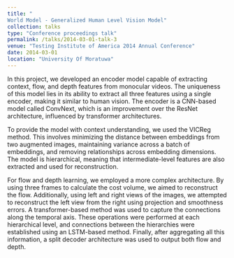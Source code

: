 ```yaml
---
title: "
World Model - Generalized Human Level Vision Model"
collection: talks
type: "Conference proceedings talk"
permalink: /talks/2014-03-01-talk-3
venue: "Testing Institute of America 2014 Annual Conference"
date: 2014-03-01
location: "University Of Moratuwa"
---
```


In this project, we developed an encoder model capable of extracting context, flow, and depth features from monocular videos. The uniqueness of this model lies in its ability to extract all three features using a single encoder, making it similar to human vision. The encoder is a CNN-based model called ConvNext, which is an improvement over the ResNet architecture, influenced by transformer architectures.

To provide the model with context understanding, we used the VICReg method. This involves minimizing the distance between embeddings from two augmented images, maintaining variance across a batch of embeddings, and removing relationships across embedding dimensions. The model is hierarchical, meaning that intermediate-level features are also extracted and used for reconstruction.

For flow and depth learning, we employed a more complex architecture. By using three frames to calculate the cost volume, we aimed to reconstruct the flow. Additionally, using left and right views of the images, we attempted to reconstruct the left view from the right using projection and smoothness errors. A transformer-based method was used to capture the connections along the temporal axis. These operations were performed at each hierarchical level, and connections between the hierarchies were established using an LSTM-based method. Finally, after aggregating all this information, a split decoder architecture was used to output both flow and depth.
